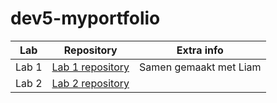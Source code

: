 # dev5-myportfolio

Lab | Repository | Extra info
----|------------|-------------
Lab 1| [Lab 1 repository](https://github.com/LiamP2000/DEV5-LAB1/tree/main)| Samen gemaakt met Liam
Lab 2| [Lab 2 repository](https://github.com/jarnejens/DEV5-LAB2)|
